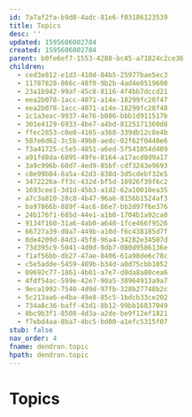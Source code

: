 ```yaml
---
id: 7a7af2fa-b9d0-4adc-81e6-f03186123539
title: Topics
desc: ''
updated: 1595606002784
created: 1595606002784
parent: b0fe6ef7-1553-4280-bc45-a71824c2ce36
children:
  - ced3e812-e1d3-410d-84b5-25977bae5ec3
  - 11787828-866c-48f0-9b2b-4ad4e0519698
  - 23a1b942-99af-45c8-8116-4f4bb7dccd21
  - eea2b078-1acc-4071-a14e-18299fc28f47
  - eea2b078-1acc-4071-a14e-18299fc28f48
  - 1c1a3eac-9937-4e76-b086-bbb1d911517b
  - 301e4129-6933-4be7-a4bd-8125171360d8
  - ffec2853-c0e0-4165-a368-339db12c8e4b
  - 587e6d62-3c5b-49b0-aedc-02f62f0448e6
  - f3a41725-c5e5-4851-a6ed-5f541054d409
  - a91fd8da-6895-49fe-8164-a17acd8d9a17
  - 3a9c996b-60d7-4ed9-85bf-cdf3243e9693
  - c8e99b84-8a5a-42d3-838d-3d5cdebf32e5
  - 3472226a-ff3c-432d-bf5d-10926f39f6c2
  - 1693cee1-3d1d-45b3-a1d2-62a10010ea35
  - a7c3a810-28c8-4b47-96a6-8156b1524af3
  - ba97866b-889f-4ac6-86e7-bb2d97f6e376
  - 24b176f1-685d-44e1-a1b0-1704b1a92ca0
  - 9134f160-31a6-4ab0-a640-1fce466f9526
  - 66727a39-d0a7-449b-a10d-f6c438185d7f
  - 8de4209d-84d3-45f8-96a4-34282e34507d
  - 73d395c9-5041-4d0d-9db7-080d9586136e
  - f1af56bb-db27-47ae-8406-61a98de6c78c
  - c5e5adde-5459-409b-b34d-a0d75cbb1052
  - 09692c77-1861-4b01-a7e7-d0da8a80cea6
  - 4fdf54ac-599e-42e7-90a5-38964913a9a7
  - 9eca1992-7540-4d9d-97fb-328b27748b2c
  - 5c213aa6-e4ba-49e8-85c5-1bdcb33ce202
  - 734a8c36-baff-43d1-8b12-99bb16837049
  - 8bc9b3f1-8508-4d3a-a2de-be9f12ef1821
  - f7ebd4aa-8ba7-4bc5-bd00-a1efc5315f07
stub: false
nav_order: 4
fname: dendron.topic
hpath: dendron.topic
---
```

# Topics

